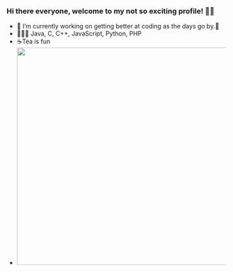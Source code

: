 ### Hi there everyone, welcome to my not so exciting profile! 👻😄
- 🔭 I’m currently working on getting better at coding as the days go by.🌱
- 👨🏻‍💻 Java, C, C++, JavaScript, Python, PHP
- ☕Tea is fun 
- <img src="https://www.rangersdog.com/wp-content/uploads/2020/06/Dog-tea.jpg" width="500px">

